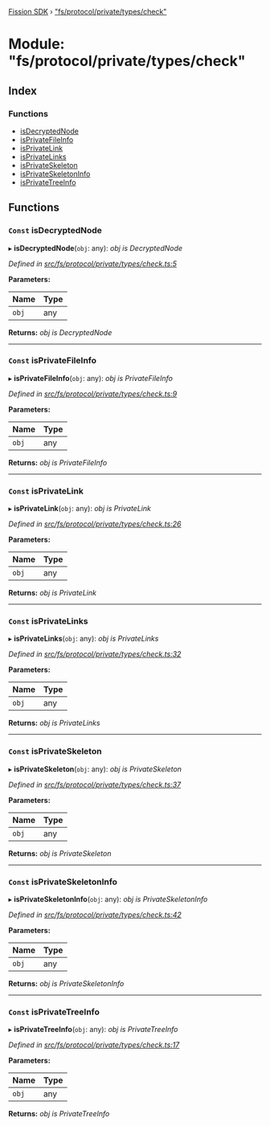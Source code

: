 [Fission SDK](../README.md) › ["fs/protocol/private/types/check"](_fs_protocol_private_types_check_.md)

# Module: "fs/protocol/private/types/check"

## Index

### Functions

* [isDecryptedNode](_fs_protocol_private_types_check_.md#const-isdecryptednode)
* [isPrivateFileInfo](_fs_protocol_private_types_check_.md#const-isprivatefileinfo)
* [isPrivateLink](_fs_protocol_private_types_check_.md#const-isprivatelink)
* [isPrivateLinks](_fs_protocol_private_types_check_.md#const-isprivatelinks)
* [isPrivateSkeleton](_fs_protocol_private_types_check_.md#const-isprivateskeleton)
* [isPrivateSkeletonInfo](_fs_protocol_private_types_check_.md#const-isprivateskeletoninfo)
* [isPrivateTreeInfo](_fs_protocol_private_types_check_.md#const-isprivatetreeinfo)

## Functions

### `Const` isDecryptedNode

▸ **isDecryptedNode**(`obj`: any): *obj is DecryptedNode*

*Defined in [src/fs/protocol/private/types/check.ts:5](https://github.com/fission-suite/webnative/blob/693f51f/src/fs/protocol/private/types/check.ts#L5)*

**Parameters:**

Name | Type |
------ | ------ |
`obj` | any |

**Returns:** *obj is DecryptedNode*

___

### `Const` isPrivateFileInfo

▸ **isPrivateFileInfo**(`obj`: any): *obj is PrivateFileInfo*

*Defined in [src/fs/protocol/private/types/check.ts:9](https://github.com/fission-suite/webnative/blob/693f51f/src/fs/protocol/private/types/check.ts#L9)*

**Parameters:**

Name | Type |
------ | ------ |
`obj` | any |

**Returns:** *obj is PrivateFileInfo*

___

### `Const` isPrivateLink

▸ **isPrivateLink**(`obj`: any): *obj is PrivateLink*

*Defined in [src/fs/protocol/private/types/check.ts:26](https://github.com/fission-suite/webnative/blob/693f51f/src/fs/protocol/private/types/check.ts#L26)*

**Parameters:**

Name | Type |
------ | ------ |
`obj` | any |

**Returns:** *obj is PrivateLink*

___

### `Const` isPrivateLinks

▸ **isPrivateLinks**(`obj`: any): *obj is PrivateLinks*

*Defined in [src/fs/protocol/private/types/check.ts:32](https://github.com/fission-suite/webnative/blob/693f51f/src/fs/protocol/private/types/check.ts#L32)*

**Parameters:**

Name | Type |
------ | ------ |
`obj` | any |

**Returns:** *obj is PrivateLinks*

___

### `Const` isPrivateSkeleton

▸ **isPrivateSkeleton**(`obj`: any): *obj is PrivateSkeleton*

*Defined in [src/fs/protocol/private/types/check.ts:37](https://github.com/fission-suite/webnative/blob/693f51f/src/fs/protocol/private/types/check.ts#L37)*

**Parameters:**

Name | Type |
------ | ------ |
`obj` | any |

**Returns:** *obj is PrivateSkeleton*

___

### `Const` isPrivateSkeletonInfo

▸ **isPrivateSkeletonInfo**(`obj`: any): *obj is PrivateSkeletonInfo*

*Defined in [src/fs/protocol/private/types/check.ts:42](https://github.com/fission-suite/webnative/blob/693f51f/src/fs/protocol/private/types/check.ts#L42)*

**Parameters:**

Name | Type |
------ | ------ |
`obj` | any |

**Returns:** *obj is PrivateSkeletonInfo*

___

### `Const` isPrivateTreeInfo

▸ **isPrivateTreeInfo**(`obj`: any): *obj is PrivateTreeInfo*

*Defined in [src/fs/protocol/private/types/check.ts:17](https://github.com/fission-suite/webnative/blob/693f51f/src/fs/protocol/private/types/check.ts#L17)*

**Parameters:**

Name | Type |
------ | ------ |
`obj` | any |

**Returns:** *obj is PrivateTreeInfo*
